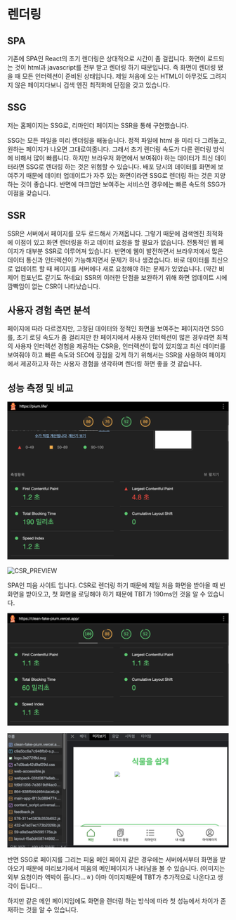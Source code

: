 # 렌더링

## SPA

기존에 SPA인 React의 초기 렌더링은 상대적으로 시간이 좀 걸립니다. 화면이 로드되는 것이 html과 javascript를 전부 받고 렌더링 하기 때문입니다. 즉 화면이 렌더링 됐을 때 모든 인터렉션이 준비된 상태입니다. 제일 처음에 오는 HTML이 아무것도 그려지지 않은 페이지다보니 검색 엔진 최적화에 단점을 갖고 있습니다.

## SSG

저는 홈페이지는 SSG로, 리마인더 페이지는 SSR을 통해 구현했습니다.

SSG는 모든 파일을 미리 렌더링을 해놓습니다. 정적 파일에 html 을 미리 다 그려놓고, 원하는 페이지가 나오면 그대로여줍니다. 그래서 초기 렌더링 속도가 다른 렌더링 방식에 비해서 많이 빠릅니다. 하지만 브라우저 화면에서 보여줘야 하는 데이터가 최신 데이터라면 SSG로 렌더링 하는 것은 위험할 수 있습니다. 배포 당시의 데이터를 화면에 보여주기 때문에 데이터 업데이트가 자주 있는 화면이라면 SSG로 렌더링 하는 것은 지양하는 것이 좋습니다. 반면에 마크업만 보여주는 서비스인 경우에는 빠른 속도의 SSG가 이점을 갖습니다.

## SSR

SSR은 서버에서 페이지를 모두 로드해서 가져옵니다. 그렇기 때문에 검색엔진 최적화에 이점이 있고 화면 렌더링을 하고 데이터 요청을 할 필요가 없습니다. 전통적인 웹 페이지가 대부분 SSR로 이루어져 있습니다. 반면에 웹이 발전하면서 브라우저에서 많은 데이터 통신과 인터렉션이 가능해지면서 문제가 하나 생겼습니다. 바로 데이터를 최신으로 업데이트 할 때 페이지를 서버에다 새로 요청해야 하는 문제가 있었습니다. (약간 비제어 컴포넌트 같기도 하네요) SSR의 이러한 단점을 보완하기 위해 화면 업데이트 시에 깜빡임이 없는 CSR이 나타났습니다.

## 사용자 경험 측면 분석

페이지에 따라 다르겠지만, 고정된 데이터와 정적인 화면을 보여주는 페이지라면 SSG를, 초기 로딩 속도가 좀 걸리지만 한 페이지에서 사용자 인터렉션이 많은 경우라면 최적의 사용자 인터렉션 경험을 제공하는 CSR을, 인터렉션이 많이 있지않고 최신 데이터를 보여줘야 하고 빠른 속도와 SEO에 장점을 갖게 하기 위해서는 SSR을 사용하여 페이지에서 제공하고자 하는 사용자 경험을 생각하며 렌더링 하면 좋을 것 같습니다.

## 성능 측정 및 비교

![CSR_LIGHT](./assets/CSR_lighthouse.png)

![CSR_PREVIEW](./assets/CSR_preview.png)

SPA인 피움 사이트 입니다. CSR로 렌더링 하기 때문에 제일 처음 화면을 받아올 때 빈 화면을 받아오고, 첫 화면을 로딩해야 하기 때문에 TBT가 190ms인 것을 알 수 있습니다.

![SSG_LIGHT](./assets/SSG_lighthouse.png)

![SSG_PREVIEW](./assets/SSG_preview.png)

반면 SSG로 페이지를 그리는 피움 메인 페이지 같은 경우에는 서버에서부터 화면을 받아오기 때문에 미리보기에서 피움의 메인페이지가 나타남을 볼 수 있습니다. (이미지는 외부 요청이라 액박이 뜹니다…ㅎ) 아마 이미지때문에 TBT가 추가적으로 나온다고 생각이 듭니다…

하지만 같은 메인 페이지임에도 화면을 렌더링 하는 방식에 따라 첫 성능에서 차이가 존재하는 것을 알 수 있습니다.
